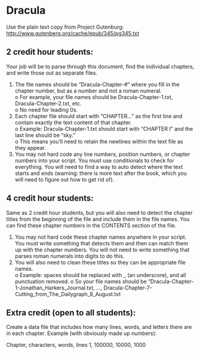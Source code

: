 # Dracula

Use the plain text copy from Project Gutenburg: http://www.gutenberg.org/cache/epub/345/pg345.txt

## 2 credit hour students:

Your job will be to parse through this document, find the individual chapters, and write those out as separate files.

1.	The file names should be “Dracula-Chapter-#” where you fill in the chapter number, but as a number and not a roman numeral.  
	o	For example, your file names should be Dracula-Chapter-1.txt, Dracula-Chapter-2.txt, etc.  
	o	No need for leading 0s.
2.	Each chapter file should start with “CHAPTER…” as the first line and contain exactly the text content of that chapter.  
	o	Example: Dracula-Chapter-1.txt should start with “CHAPTER I” and the last line should be “sky.”  
	o	This means you’ll need to retain the newlines within the text file as they appear.
3.	You may not hard code any line numbers, position numbers, or chapter numbers into your script.  You must use conditionals to check for everything. You will need to find a way to auto detect where the text starts and ends (warning: there is more text after the book, which you will need to figure out how to get rid of).

## 4 credit hour students:

Same as 2 credit hour students, but you will also need to detect the chapter titles from the beginning of the file and include them in the file names.  You can find these chapter numbers in the CONTENTS section of the file.  

1.	You may not hard code these chapter names anywhere in your script.  You must write something that detects them and then can match them up with the chapter numbers.  You will not need to write something that parses roman numerals into digits to do this.  
2.	You will also need to clean these titles so they can be appropriate file names.  
	o	Example:  spaces should be replaced with _ (an underscore), and all punctuation removed. 
	o	So your file names should be “Dracula-Chapter-1-Jonathan_Harkers_Journal.txt, …, Dracula-Chapter-7-Cutting_from_The_Dailygraph_8_August.txt

## Extra credit (open to all students):

Create a data file that includes how many lines, words, and letters there are in each chapter.  Example (with obviously made up numbers):

Chapter, characters, words, lines
1, 100000, 10000, 1000



